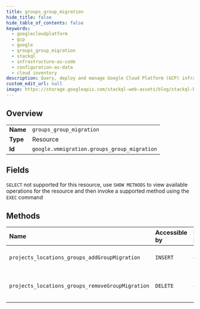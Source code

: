 ```yaml
---
title: groups_group_migration
hide_title: false
hide_table_of_contents: false
keywords:
  - googlecloudplatform
  - gcp
  - google
  - groups_group_migration
  - stackql
  - infrastructure-as-code
  - configuration-as-data
  - cloud inventory
description: Query, deploy and manage Google Cloud Platform (GCP) infrastructure and resources using SQL
custom_edit_url: null
image: https://storage.googleapis.com/stackql-web-assets/blog/stackql-blog-post-featured-image.png
---
```

  
    

## Overview
<table><tbody>
<tr><td><b>Name</b></td><td><code>groups_group_migration</code></td></tr>
<tr><td><b>Type</b></td><td>Resource</td></tr>
<tr><td><b>Id</b></td><td><code>google.vmmigration.groups_group_migration</code></td></tr>
</tbody></table>

## Fields
`SELECT` not supported for this resource, use `SHOW METHODS` to view available operations for the resource and then invoke a supported method using the `EXEC` command  
## Methods
| Name | Accessible by | Required Params | Description |
|:-----|:--------------|:----------------|:------------|
| `projects_locations_groups_addGroupMigration` | `INSERT` | `group` | Adds a MigratingVm to a Group. |
| `projects_locations_groups_removeGroupMigration` | `DELETE` | `group` | Removes a MigratingVm from a Group. |
